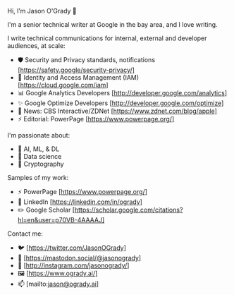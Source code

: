 Hi, I’m Jason O'Grady 👋 

I'm a senior technical writer at Google in the bay area, and I love writing.

I write technical communications for internal, external and developer audiences, at scale:
- 🛡 Security and Privacy standards, notifications [https://safety.google/security-privacy/]
- 🪪 Identity and Access Management (IAM) [https://cloud.google.com/iam]
- 📊 Google Analytics Developers [http://developer.google.com/analytics]
- ✨ Google Optimize Developers [http://developer.google.com/optimize]
- 📰 News: CBS Interactive/ZDNet [https://www.zdnet.com/blog/apple]
- ⚡️ Editorial: PowerPage [https://www.powerpage.org/]

I'm passionate about:
- 🧠 AI, ML, & DL
- 🧮 Data science
- 🔐 Cryptography

Samples of my work:
- ⚡️ PowerPage [https://www.powerpage.org/]
- 💼 LinkedIn [https://linkedin.com/in/ogrady]
- ✏️ Google Scholar [https://scholar.google.com/citations?hl=en&user=p70VB-4AAAAJ]

Contact me:
- 🐦 [https://twitter.com/JasonOGrady]
- 🐘 [https://mastodon.social/@jasonogrady]
- 📸 [http://instagram.com/jasonogrady/]
- 🖼️ [https://www.ogrady.ai/]
- 📫 [mailto:jason@ogrady.ai]

<!---
jasonogrady/jasonogrady is a ✨ special ✨ repository because its `README.md` (this file) appears on your GitHub profile.
You can click the Preview link to take a look at your changes.
--->
